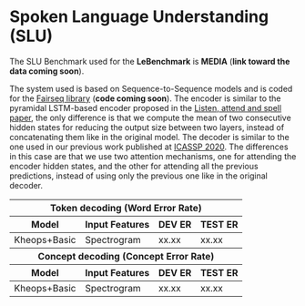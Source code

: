 # Spoken Language Understanding (SLU)

The SLU Benchmark used for the **LeBenchmark** is **MEDIA** (**link toward the data coming soon**).

The system used is based on Sequence-to-Sequence models and is coded for the [Fairseq library](https://github.com/pytorch/fairseq) (**code coming soon**).
The encoder is similar to the pyramidal LSTM-based encoder proposed in the [Listen, attend and spell paper](https://arxiv.org/abs/1508.01211), the only difference is that we compute the mean of two consecutive hidden states for reducing the output size between two layers, instead of concatenating them like in the original model.
The decoder is similar to the one used in our previous work published at [ICASSP 2020](http://www.marcodinarelli.it/publications/2020_ICASSP_EndToEndSLU.pdf). The differences in this case are that we use two attention mechanisms, one for attending the encoder hidden states, and the other for attending all the previous predictions, instead of using only the previous one like in the original decoder.

<table>
  <thead>
    <tr>
      <th colspan="4"> Token decoding (Word Error Rate)</th>
    </tr>  
    <tr>
      <th> Model </th>
      <th> Input Features </th>
      <th> DEV ER </th>
      <th> TEST ER </th>
    </tr>
  </thead>
  
  <tbody>
    <tr>
      <td> Kheops+Basic </td> <td> Spectrogram </td> <td> xx.xx </td> <td> xx.xx </td>
    </tr>
  </tbody>
  
  <thead>
    <tr>
      <th colspan="4"> Concept decoding (Concept Error Rate)</th>
    </tr>  
    <tr>
      <th> Model </th>
      <th> Input Features </th>
      <th> DEV ER </th>
      <th> TEST ER </th>
    </tr>
  </thead>
  
  <tbody>
    <tr>
      <td> Kheops+Basic </td> <td> Spectrogram </td> <td> xx.xx </td> <td> xx.xx </td>
    </tr>
  </tbody>
  
 </table>
